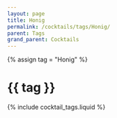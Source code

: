 ```yaml
---
layout: page
title: Honig
permalink: /cocktails/tags/Honig/
parent: Tags
grand_parent: Cocktails
---
```

{% assign tag = "Honig" %}
# {{ tag }}
{% include cocktail_tags.liquid %}
